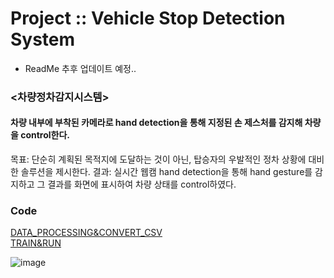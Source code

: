 # Project :: Vehicle Stop Detection System
- ReadMe 추후 업데이트 예정..

### <차량정차감지시스템>
#### 차량 내부에 부착된 카메라로 hand detection을 통해 지정된 손 제스처를 감지해 차량을 control한다.
목표: 단순히 계획된 목적지에 도달하는 것이 아닌, 탑승자의 우발적인 정차 상황에 대비한 솔루션을 제시한다. 
결과: 실시간 웹캠 hand detection을 통해 hand gesture를 감지하고 그 결과를 화면에 표시하여 차량 상태를 control하였다.

### Code 
[DATA_PROCESSING&CONVERT_CSV](https://github.com/ShimHyerin/2021-VehicleIntelligence/blob/main/PROJECT1/VehicleStopDetection.py)  
[TRAIN&RUN](https://github.com/ShimHyerin/2021-VehicleIntelligence/blob/main/PROJECT1/VehicleStopDetection.py)

![image](https://user-images.githubusercontent.com/54926467/117570642-fa773000-b105-11eb-8491-f7555443fa99.png)
